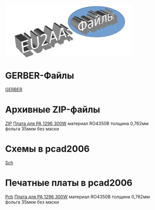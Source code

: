 ![Файлы](photo/E_Files.jpg)
# GERBER-Файлы
[GERBER](GERBER.md)

# Архивные ZIP-файлы
[ZIP](ZIP.md)
[Плата для PA 1296 300W](AmRig_FILES2/eu2aa_9160.pcb.zip) материал RO4350B  толщина 0,762мм  фольга 35мкм  без маски 

# Схемы в pcad2006
[Sch](Sch.md)

# Печатные платы в pcad2006
[Pcb](Pcb.md)
[Плата для PA 1296 300W](AmRig_FILES2/eu2aa_9160.pcb.zip) материал RO4350B  толщина 0,762мм  фольга 35мкм  без маски  
